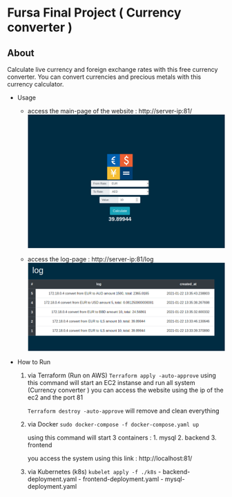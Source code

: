 # Fursa Final Project ( Currency converter )
## About 
Calculate live currency and foreign exchange rates with this free currency converter. You can convert currencies and precious metals with this currency calculator.

* Usage 
    *   access the main-page of the website : http://server-ip:81/
        ![GitHub Logo](/ScreenShots/homepage.png)

    *   access the log-page  : http://server-ip:81/log
        ![GitHub Logo](/ScreenShots/log.png)
    
* How to Run 
    1. via Terraform (Run on AWS)
        `Terraform apply -auto-approve`
         using this command will start an  EC2 instanse and run all system (Currency converter )
         you can access the website using the ip of the ec2 and the port 81 
        
        `Terraform destroy -auto-approve` 
        will remove and clean everything 

    2. via Docker 
        `sudo docker-compose -f docker-compose.yaml up `
        
        using this command will start 3 containers : 
            1. mysql 
            2. backend
            3. frontend 
        
        you access the system using this link : http://localhost:81/

    3. via Kubernetes (k8s)
        `kubelet apply -f ./k8s`
            - backend-deployment.yaml
            - frontend-deployment.yaml
            - mysql-deployment.yaml


